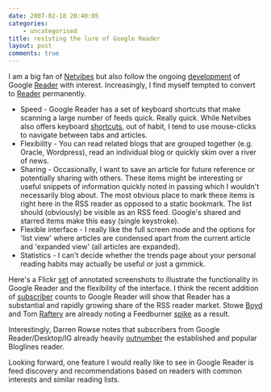 ```yaml
---
date: 2007-02-18 20:40:05
categories:
    - uncategorised
title: resisting the lure of Google Reader
layout: post
comments: true
---
```

I am a big fan of
[Netvibes](http://www.nbrightside.com/blog/2006/05/25/good-vibes-from-netvibes/)
but also follow the ongoing
[development](http://www.nbrightside.com/blog/2007/01/06/google-reader-adds-stats-on-rss-habits/)
of Google
[Reader](http://www.nbrightside.com/blog/2006/09/28/google-reader-gets-revamp/)
with interest. Increasingly, I find myself tempted to convert to
[Reader](http://www.google.com/help/reader/help.html) permanently.

-   Speed - Google Reader has a set of keyboard shortcuts that make
    scanning a large number of feeds quick. Really quick. While Netvibes
    also offers keyboard
    [shortcuts](http://eco.netvibes.com/help/keyboard), out of habit, I
    tend to use mouse-clicks to navigate between tabs and articles.
-   Flexibility - You can read related blogs that are grouped together
    (e.g. Oracle, Wordpress), read an individual blog or quickly skim
    over a river of news.
-   Sharing - Occasionally, I want to save an article for future
    reference or potentially sharing with others. These items might be
    interesting or useful snippets of information quickly noted in
    passing which I wouldn't necessarily blog about. The most obvious
    place to mark these items is right here in the RSS reader as opposed
    to a static bookmark. The list should (obviously) be visible as an
    RSS feed. Google's shared and starred items make this easy (single
    keystroke).
-   Flexible interface - I really like the full screen mode and the
    options for 'list view' where articles are condensed apart from the
    current article and 'expanded view' (all articles are expanded).
-   Statistics - I can't decide whether the trends page about your
    personal reading habits may actually be useful or just a gimmick.

Here's a Flickr
[set](http://www.flickr.com/photos/70276096@N00/sets/72157594542180535/detail/)
of annotated screenshots to illustrate the functionality in Google
Reader and the flexibility of the interface.
I think the recent addition of
[subscriber](http://googlereader.blogspot.com/2007/02/one-subscriber-two-subscribers-three.html)
counts to Google Reader will show that Reader has a substantial and
rapidly growing share of the RSS reader market. Stowe
[Boyd](http://www.stoweboyd.com/message/2007/02/big_spike_in_fe.html)
and Tom
[Raftery](http://www.tomrafteryit.net/1000-subscribers-and-no-free-pint/)
are already noting a Feedburner
[spike](http://blogs.feedburner.com/feedburner/archives/2007/02/the_google_effect.php)
as a result.

Interestingly, Darren Rowse notes that subscribers from Google
Reader/Desktop/IG already heavily
[outnumber](http://www.problogger.net/archives/2007/02/18/google-reader-starts-reporting-subscriber-numbers-and-shows-how-much-ground-theyve-taken-from-bloglines/)
the established and popular Bloglines reader.

Looking forward, one feature I would really like to see in Google Reader
is feed discovery and recommendations based on readers with common
interests and similar reading lists.
